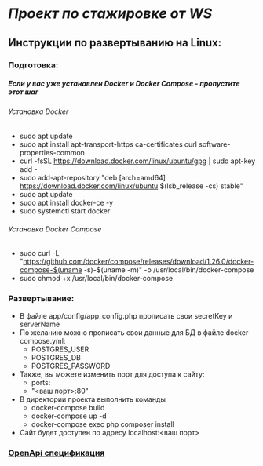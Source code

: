 # _Проект по стажировке от WS_
## Инструкции по развертыванию на Linux:
### Подготовка:
##### Если у вас уже установлен Docker и Docker Compose - пропустите этот шаг

###### Установка Docker
- sudo apt update
- sudo apt install apt-transport-https ca-certificates curl software-properties-common
- curl -fsSL https://download.docker.com/linux/ubuntu/gpg | sudo apt-key add -
- sudo add-apt-repository "deb [arch=amd64] https://download.docker.com/linux/ubuntu $(lsb_release -cs) stable"
- sudo apt update
- sudo apt install docker-ce -y
- sudo systemctl start docker

###### Установка Docker Compose
- sudo curl -L "https://github.com/docker/compose/releases/download/1.26.0/docker-compose-$(uname -s)-$(uname -m)" -o /usr/local/bin/docker-compose
- sudo chmod +x /usr/local/bin/docker-compose

### Развертывание:
- В файле app/config/app_config.php прописать свои secretKey и serverName
- По желанию можно прописать свои данные для БД в файле docker-compose.yml:
  - POSTGRES_USER
  - POSTGRES_DB
  - POSTGRES_PASSWORD
- Также, вы можете изменить порт для доступа к сайту:
  - ports:
  - "<ваш порт>:80"
- В директории проекта выполнить команды
  - docker-compose build
  - docker-compose up -d
  - docker-compose exec php composer install
- Сайт будет доступен по адресу localhost:<ваш порт>

### [OpenApi спецификация](openapi.yaml)

